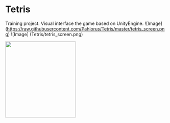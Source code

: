 # Tetris 
Training project. Visual interface the game based on UnityEngine.
![Image] (https://raw.githubusercontent.com/Pahlorus/Tetris/master/tetris_screen.png)
![Image] (Tetris/tetris_screen.png)

<p>
    <img src="Tetris/tetris_screen.png" width="220" height="240" />
</p>

